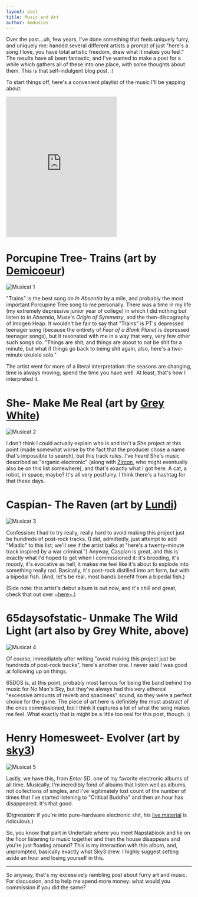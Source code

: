 ```yaml
---
layout: post
title: Music and Art
author: Amdusias
---
```


Over the past...uh, few years, I've done something that feels uniquely furry, and uniquely me: handed several different artists a prompt of just "here's a song I love, you have total artistic freedom, draw what it makes you feel." The results have all been fantastic, and I've wanted to make a post for a while which gathers all of these into one place, with some thoughts about them. This is that self-indulgent blog post. :)

To start things off, here's a convenient playlist of the music I'll be yapping about:
<iframe src="https://embed.spotify.com/?uri=spotify%3Auser%3Aforneuslex%3Aplaylist%3A7DL56N00kwkoEzXeL05TFB" width="300" height="380" frameborder="0" allowtransparency="true"></iframe>

Porcupine Tree- Trains (art by [Demicoeur](http://furaffinity.net/user/demicoeur))
=============

![Musicat 1](/assets/posts/musicat-1.jpg)

"Trains" is the best song on _In Absentia_ by a mile, and probably the most important Porcupine Tree song to me personally. There was a time in my life (my extremely depressive junior year of college) in which I did nothing but listen to _In Absentia_, Muse's _Origin of Symmetry_, and the then-discography of Imogen Heap. It wouldn't be fair to say that "Trains" is PT's depressed teenager song (because the entirety of _Fear of a Blank Planet_ is depressed teenager songs), but it resonated with me in a way that very, very few other such songs do. "Things are shit, and things are about to not be shit for a minute, but what if things go back to being shit again, also, here's a two-minute ukulele solo."

The artist went for more of a literal interpretation: the seasons are changing, time is always moving, spend the time you have well. At least, that's how I interpreted it.

She- Make Me Real (art by [Grey White](http://greywhiteart.com))
=============

![Musicat 2](/assets/posts/musicat-2.jpg)

I don't think I could actually explain who is and isn't a She project at this point (made somewhat worse by the fact that the producer chose a name that's impossible to search), but this track rules. I've heard She's music described as "organic electronic" (along with [Zircon](https://zirconstudios.bandcamp.com/album/identity-sequence), who might eventually also be on this list somewhere), and that's exactly what I got here. A cat, a robot, in space, maybe? It's all very postfurry. I think there's a hashtag for that these days.

Caspian- The Raven (art by [Lundi](http://sleeprealms.tumblr.com/))
===========

![Musicat 3](/assets/posts/musicat-3.png)

Confession: I had to try really, really hard to avoid making this project just be hundreds of post-rock tracks. (I did, admittedly, just attempt to add "Mladic" to this list; we'll see if the artist balks at "here's a twenty-minute track inspired by a war criminal.") Anyway, Caspian is great, and this is exactly what I'd hoped to get when I commissioned it: it's brooding, it's moody, it's evocative as hell, it makes me feel like it's about to explode into something really rad. Basically, it's post-rock distilled into art form, but with a bipedal fish. (And, let's be real, most bands benefit from a bipedal fish.)

(Side note: this artist's debut album is out now, and it's chill and great, check that out over [~here~](https://athousandsilentbirds.bandcamp.com/).)

65daysofstatic- Unmake The Wild Light (art also by Grey White, above)
============

![Musicat 4](/assets/posts/musicat-4.jpg)

Of course, immediately after writing "avoid making this project just be hundreds of post-rock tracks", here's another one. I never said I was good at following up on things.

65DOS is, at this point, probably most famous for being the band behind the music for No Man's Sky, but they've always had this very ethereal "excessive amounts of reverb and spaciness" sound, so they were a perfect choice for the game. The piece of art here is definitely the most abstract of the ones commissioned, but I think it captures a lot of what the song makes me feel. What exactly that is might be a little too real for this post, though. :)

Henry Homesweet- Evolver (art by [sky3](http://www.furaffinity.net/user/sky3))
============

![Musicat 5](/assets/posts/musicat-5.png)

Lastly, we have this, from _Enter 5D_, one of my favorite electronic albums of all time. Musically, I'm incredibly fond of albums that listen well as albums, not collections of singles, and I've legitimately lost count of the number of times that I've started listening to "Critical Buddha" and then an hour has disappeared. It's that good.

(Digression: if you're into pure-hardware electronic shit, his [live material](https://www.youtube.com/watch?v=CV2hslJjs9U) is ridiculous.)

So, you know that part in Undertale where you meet Napstablook and lie on the floor listening to music together and then the house disappears and you're just floating around? This is my interaction with this album, and, unprompted, basically exactly what Sky3 drew. I highly suggest setting aside an hour and losing yourself in this.

-----

So anyway, that's my excessively rambling post about furry art and music. For discussion, and to help me spend more money: what would you commission if you did the same?
